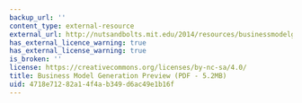 ```yaml
---
backup_url: ''
content_type: external-resource
external_url: http://nutsandbolts.mit.edu/2014/resources/businessmodelgeneration_preview.pdf
has_external_licence_warning: true
has_external_license_warning: true
is_broken: ''
license: https://creativecommons.org/licenses/by-nc-sa/4.0/
title: Business Model Generation Preview (PDF - 5.2MB)
uid: 4718e712-82a1-4f4a-b349-d6ac49e1b16f
---
```

